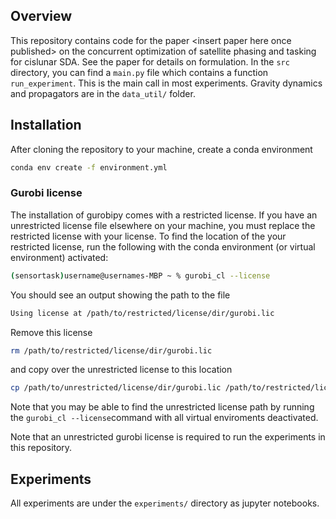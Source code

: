 ## Overview
This repository contains code for the paper \<insert paper here once published\> on the concurrent optimization of satellite phasing and tasking for cislunar SDA. See the paper for details on formulation. In the `src` directory, you can find a `main.py` file which contains a function `run_experiment`. This is the main call in most experiments. Gravity dynamics and propagators are in the `data_util/` folder.


## Installation
After cloning the repository to your machine, create a conda environment
```bash
conda env create -f environment.yml
```

### Gurobi license
The installation of gurobipy comes with a restricted license. If you have an unrestricted license file elsewhere on your machine, you must replace the restricted license with your license. To find the location of the your restricted license, run the following with the conda environment (or virtual environment) activated:

```bash
(sensortask)username@usernames-MBP ~ % gurobi_cl --license
```

You should see an output showing the path to the file

```bash
Using license at /path/to/restricted/license/dir/gurobi.lic
```

Remove this license

```bash
rm /path/to/restricted/license/dir/gurobi.lic
```

and copy over the unrestricted license to this location

```bash
cp /path/to/unrestricted/license/dir/gurobi.lic /path/to/restricted/license/dir/
```

Note that you may be able to find the unrestricted license path by running the `gurobi_cl --license`command with all virtual enviroments deactivated.

Note that an unrestricted gurobi license is required to run the experiments in this repository.

## Experiments
All experiments are under the `experiments/` directory as jupyter notebooks.